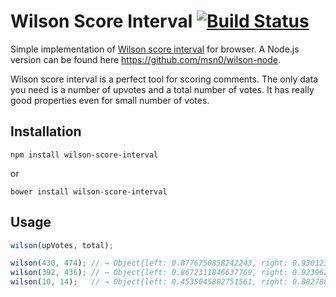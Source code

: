 # Wilson Score Interval [![Build Status](https://secure.travis-ci.org/msn0/wilson-score-interval.png?branch=master)](http://travis-ci.org/msn0/wilson-score-interval)

Simple implementation of [Wilson score interval](http://en.wikipedia.org/wiki/Binomial_proportion_confidence_interval) for browser. A Node.js version can be found here https://github.com/msn0/wilson-node.

Wilson score interval is a perfect tool for scoring comments. The only data you need is a number of upvotes and a total number of votes. It has really good properties even for small number of votes.

## Installation

```
npm install wilson-score-interval
```
or

```
bower install wilson-score-interval
```

## Usage

```js
wilson(upVotes, total);

wilson(430, 474); // → Object{left: 0.8776750858242243, right: 0.9301239839930541}
wilson(392, 436); // → Object{left: 0.8672311846637769, right: 0.9239627360567735}
wilson(10, 14);   // → Object{left: 0.4535045882751561, right: 0.882788120898909}
```
